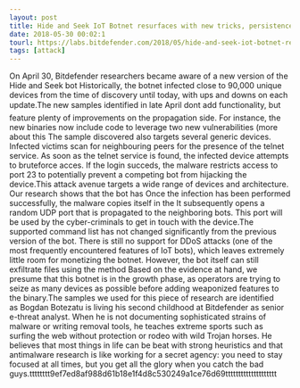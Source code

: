 ```yaml
---
layout: post
title: Hide and Seek IoT Botnet resurfaces with new tricks, persistence
date: 2018-05-30 00:02:1
tourl: https://labs.bitdefender.com/2018/05/hide-and-seek-iot-botnet-resurfaces-with-new-tricks-persistence/
tags: [attack]
---
```

On April 30, Bitdefender researchers became aware of a new version of the Hide and Seek bot Historically, the botnet infected close to 90,000 unique devices from the time of discovery until today, with ups and downs on each update.The new samples identified in late April dont add functionality, but feature plenty of improvements on the propagation side. For instance, the new binaries now include code to leverage two new vulnerabilities (more about this The sample discovered also targets several generic devices. Infected victims scan for neighbouring peers for the presence of the telnet service. As soon as the telnet service is found, the infected device attempts to bruteforce acces. If the login succeds, the malware restricts access to port 23 to potentially prevent a competing bot from hijacking the device.This attack avenue targets a wide range of devices and architecture. Our research shows that the bot has Once the infection has been performed successfully, the malware copies itself in the It subsequently opens a random UDP port that is propagated to the neighboring bots. This port will be used by the cyber-criminals to get in touch with the device.The supported command list has not changed significantly from the previous version of the bot. There is still no support for DDoS attacks (one of the most frequently encountered features of IoT bots), which leaves extremely little room for monetizing the botnet. However, the bot itself can still exfiltrate files using the method Based on the evidence at hand, we presume that this botnet is in the growth phase, as operators are trying to seize as many devices as possible before adding weaponized features to the binary.The samples we used for this piece of research are identified as Bogdan Botezatu is living his second childhood at Bitdefender as senior e-threat analyst. When he is not documenting sophisticated strains of malware or writing removal tools, he teaches extreme sports such as surfing the web without protection or rodeo with wild Trojan horses. He believes that most things in life can be beat with strong heuristics and that antimalware research is like working for a secret agency: you need to stay focused at all times, but you get all the glory when you catch the bad guys.tttttttt9ef7ed8af988d61b18e1f4d8c530249a1ce76d69tttttttttttttttttttt